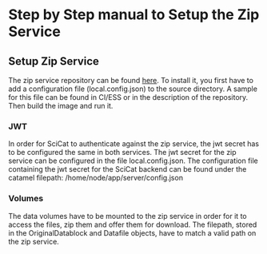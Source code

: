 # Step by Step manual to Setup the Zip Service

## Setup Zip Service

The zip service repository can be found [here](https://github.com/SciCatProject/zip-service).
To install it, you first have to add a configuration file (local.config.json) to the source directory. A sample for this file can be found in CI/ESS or in the description of the repository.
Then build the image and run it.


### JWT

In order for SciCat to authenticate against the zip service, the jwt secret has to be configured the same in both services. The jwt secret for the zip service can be configured in the file local.config.json. The configuration file containing the jwt secret for the SciCat backend can be found under the catamel filepath:
/home/node/app/server/config.json


### Volumes

The data volumes have to be mounted to the zip service in order for it to access the files, zip them and offer them for download. The filepath, stored in the OriginalDatablock and Datafile objects, have to match a valid path on the zip service.
